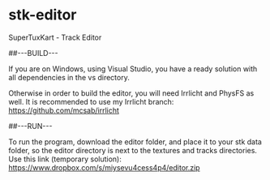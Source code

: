 stk-editor
==========

SuperTuxKart - Track Editor

##---BUILD---

If you are on Windows, using Visual Studio, you have a ready solution with all dependencies in the vs directory.

Otherwise in order to build the editor, you will need Irrlicht and PhysFS as well.
It is recommended to use my Irrlicht branch:
https://github.com/mcsab/irrlicht

##---RUN---

To run the program, download the editor folder, and place it to your stk data folder, so the editor directory is next to the textures and tracks directories.
Use this link (temporary solution):
https://www.dropbox.com/s/miysevu4cess4p4/editor.zip
